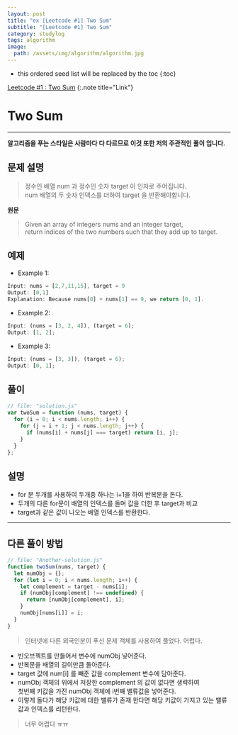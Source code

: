 ```yaml
---
layout: post
title: "ex [Leetcode #1] Two Sum"
subtitle: "[Leetcode #1] Two Sum"
category: studylog
tags: algorithm
image:
  path: /assets/img/algorithm/algorithm.jpg
---
```


[leetcode #1 : two sum]: https://leetcode.com/problems/two-sum/

<!--more-->

- this ordered seed list will be replaced by the toc
  {:toc}

[Leetcode #1 : Two Sum]
{:.note title="Link"}

# Two Sum

---

**알고리즘을 푸는 스타일은 사람마다 다 다르므로 이것 또한 저의 주관적인 풀이 입니다.**

## 문제 설명

> 정수인 배열 num 과 정수인 숫자 target 이 인자로 주어집니다.  
> num 배열의 두 숫자 인덱스를 더하여 target 을 반환해야합니다.

**원문**

> Given an array of integers nums and an integer target,  
> return indices of the two numbers such that they add up to target.

## 예제

- Example 1:

```js
Input: nums = [2,7,11,15], target = 9
Output: [0,1]
Explanation: Because nums[0] + nums[1] == 9, we return [0, 1].
```

- Example 2:

```js
Input: (nums = [3, 2, 4]), (target = 6);
Output: [1, 2];
```

- Example 3:

```js
Input: (nums = [3, 3]), (target = 6);
Output: [0, 1];
```

## 풀이

```js
// file: "solution.js"
var twoSum = function (nums, target) {
  for (i = 0; i < nums.length; i++) {
    for (j = i + 1; j < nums.length; j++) {
      if (nums[i] + nums[j] === target) return [i, j];
    }
  }
};
```

## 설명

- for 문 두개를 사용하여 두개중 하나는 i+1을 하여 반복문을 돈다.
- 두개의 다른 for문이 배열의 인덱스를 돌며 값을 더한 후 target과 비교
- target과 같은 값이 나오는 배열 인덱스를 반환한다.

---

## 다른 풀이 방법

```js
// file: "Another-solution.js"
function twoSum(nums, target) {
  let numObj = {};
  for (let i = 0; i < nums.length; i++) {
    let complement = target - nums[i];
    if (numObj[complement] !== undefined) {
      return [numObj[complement], i];
    }
    numObj[nums[i]] = i;
  }
}
```

> 인터넷에 다른 외국인분이 푸신 문제
> 객체를 사용하여 풀었다. 어렵다.

- 빈오브젝트를 만들어서 변수에 numObj 넣어준다.
- 반복문을 배열의 길이만큼 돌아준다.
- target 값에 num[i] 를 빼준 값을 complement 변수에 담아준다.
- numObj 객체의 위에서 저장한 complement 의 값이 없다면 생략하여  
  첫번째 키값을 가진 numObj 객체에 i번째 밸류값을 넣어준다.
- 이렇게 돌다가 해당 키값에 대한 밸류가 존재 한다면 해당 키값이 가지고 있는 밸류값과
  인덱스를 리턴한다.

> 너무 어렵다 ㅠㅠ
